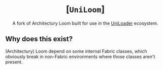 <div align="center">

# [`UniLoom`]
A fork of Architectury Loom built for use
in the [UniLoader][uniloader] ecosystem.

</div>

## Why does this exist?
(Architectury) Loom depend on some
internal Fabric classes, which obviously
break in non-Fabric environments where
those classes aren't present.

[uniloader]: ../UniLoader
